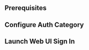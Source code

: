 ## Prerequisites

<inline-fragment platform="ios" src="~/lib/auth/fragments/ios/getting_started/10_preReq.md"></inline-fragment>
<inline-fragment platform="android" src="~/lib/auth/fragments/android/common_prereq.md"></inline-fragment>

## Configure Auth Category

<inline-fragment platform="ios" src="~/lib/auth/fragments/ios/signin_web_ui/10_cli_setup.md"></inline-fragment>
<inline-fragment platform="android" src="~/lib/auth/fragments/android/signin_web_ui/10_cli_setup.md"></inline-fragment>

<inline-fragment platform="ios" src="~/lib/auth/fragments/ios/signin_web_ui/20_platform_specific_setup.md"></inline-fragment>
<inline-fragment platform="android" src="~/lib/auth/fragments/android/signin_web_ui/20_platform_specific_setup.md"></inline-fragment>

## Launch Web UI Sign In

<inline-fragment platform="ios" src="~/lib/auth/fragments/ios/signin_web_ui/30_signin.md"></inline-fragment>
<inline-fragment platform="android" src="~/lib/auth/fragments/android/signin_web_ui/30_signin.md"></inline-fragment>
